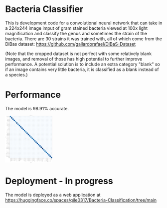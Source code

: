# Bacteria Classifier
This is development code for a convolutional neural network that can take in a 224x244 image imput of gram stained bacteria viewed at 100x light magnification and classify the genus and sometimes the strain of the bacteria. There are 30 strains it was trained with, all of which come from the DiBas dataset: https://github.com/gallardorafael/DIBaS-Dataset

(Note that the cropped dataset is not perfect with some relatively blank images, and removal of those has high potential to further improve performance. A potential solution is to include an extra category "blank" so if an image contains very little bacteria, it is classified as a blank instead of a species.)

# Performance
The model is 98.91% accurate.

<img src="https://github.com/Qile0317/Bacteria-Classifier-CNN/blob/main/ConfusionMatrix.png" width="30%"/>

# Deployment - In progress
The model is deployed as a web application at https://huggingface.co/spaces/qile0317/Bacteria-Classification/tree/main
